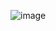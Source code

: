 ![image](https://github.com/devansh-sharma_glft/Calculator/assets/154922916/ac5a55fd-60b6-472e-a644-9e82c79d9d3b)

